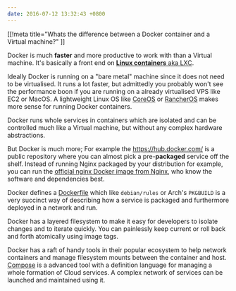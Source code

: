 ```yaml
---
date: 2016-07-12 13:32:43 +0800
---
```


[[!meta title="Whats the difference between a Docker container and a Virtual machine?" ]]

Docker is much **faster** and more productive to work with than a Virtual
machine. It's basically a front end on [**Linux containers** aka
LXC](https://en.wikipedia.org/wiki/LXC).

Ideally Docker is running on a "bare metal" machine since it does not need to
be virtualised. It runs a lot faster, but admittedly you probably won't see the
performance boon if you are running on a already virtualised VPS like EC2 or
MacOS. A lightweight Linux OS like [CoreOS](https://coreos.com/) or
[RancherOS](http://rancher.com/rancher-os/) makes more sense for running Docker
containers.

Docker runs whole services in containers which are isolated and can be
controlled much like a Virtual machine, but without any complex hardware
abstractions.

But Docker is much more; For example the <https://hub.docker.com/> is a public
repository where you can almost pick a pre-**packaged** service off the shelf.
Instead of running Nginx packaged by your distribution for example, you can run
the [official nginx Docker image from Nginx](https://hub.docker.com/_/nginx/),
who know the software and dependencies best.

Docker defines a
[Dockerfile](https://docs.docker.com/engine/reference/builder/) which like
`debian/rules` or Arch's `PKGBUILD` is a very succinct way of describing how a
service is packaged and furthermore deployed in a network and run.

Docker has a layered filesystem to make it easy for developers to isolate
changes and to iterate quickly. You can painlessly keep current or roll back
and forth atomically using image tags.

Docker has a raft of handy tools in their popular ecosystem to help network
containers and manage filesystem mounts between the container and host.
[Compose](https://docs.docker.com/compose/) is a advanced tool with a
definition language for managing a whole formation of Cloud services. A complex
network of services can be launched and maintained using it.
